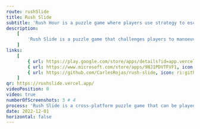 ```yaml
---
route: rushSlide
title: Rush Slide
subtitle: 'Rush Hour is a puzzle game where players use strategy to escape a congested grid.'
description:
    [
        'Rush Slide is a puzzle game that challenges players to manoeuvre a series of pieces in a congested grid, with the goal of creating a clear path for the red piece to exit the grid. Players must carefully shift the positions of the long and short pieces on the board, using logic and strategy to find the solution.',
    ]
links:
    [
        { url: https://play.google.com/store/apps/details?id=app.vercel.rushslide, icon: ri:android-fill },
        { url: https://www.microsoft.com/store/apps/9NJ1PDVTFVF1, icon: ri:windows-fill },
        { url: https://github.com/CarlesRojas/rush-slide, icon: ri:github-fill },
    ]
qr: https://rushslide.vercel.app/
videoPosition: 0
video: true
numberOfScreenshots: 3 # 4
process: 'Rush Slide is a cross-platform puzzle game that can be played on mobile, tablet, and desktop devices. It was developed using NextJS and TypeScript, and is available for download through the Google Play Store and Microsoft Store. iPhone users can also access the game by scanning a QR code and adding the website to their home screen.'
date: 2022-12-01
horizontal: false
---
```

